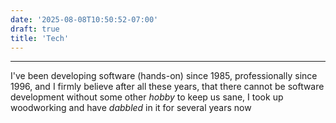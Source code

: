 ```yaml
---
date: '2025-08-08T10:50:52-07:00'
draft: true
title: 'Tech'
---
```


---

I've been developing software (hands-on) since 1985, professionally since 1996,
and I firmly believe after all these years, that there cannot be software
development without some other _hobby_ to keep us sane, I took up woodworking
and have _dabbled_ in it for several years now
